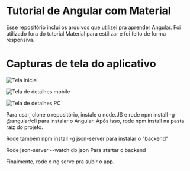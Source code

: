 # Tutorial de Angular com Material
Esse repositório inclui os arquivos que utilizei pra aprender Angular. Foi utilizado fora do tutorial Material para estilizar e foi feito de forma responsiva.

# Capturas de tela do aplicativo
![Tela inicial](https://github.com/yanm1103/Angular-First-App-Tutorial/assets/28579030/97ba8ca0-7486-48ae-8482-ffed01c28cd1)

![Tela de detalhes mobile](https://github.com/yanm1103/Angular-First-App-Tutorial/assets/28579030/4f8b1980-ae1e-4bac-8623-a37fe4cc3286)

![Tela de detalhes PC](https://github.com/yanm1103/Angular-First-App-Tutorial/assets/28579030/55ab8cdb-5491-4f49-9268-ee03d47960e4)

Para usar, clone o repositório, instale o node.JS e rode
npm install -g @angular/cli
para instalar o Angular. Após isso, rode npm install na pasta raíz do projeto.

Rode também
npm install -g json-server
para instalar o "backend"

Rode
json-server --watch db.json
Para startar o backend

Finalmente, rode o ng serve pra subir o app.
